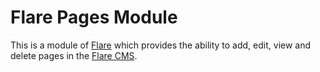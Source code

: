 # Flare Pages Module
This is a module of [Flare](https://github.com/laravelflare/flare) which provides the ability to add, edit, view and delete pages in the [Flare CMS](https://github.com/laravelflare/cms).


